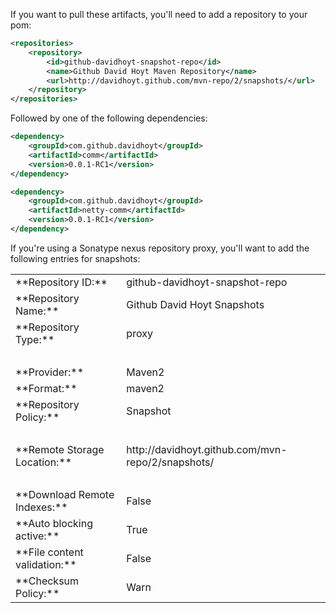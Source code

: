 If you want to pull these artifacts, you'll need to add a repository to your pom:

```xml
<repositories>
	<repository>
		<id>github-davidhoyt-snapshot-repo</id>
		<name>Github David Hoyt Maven Repository</name>
		<url>http://davidhoyt.github.com/mvn-repo/2/snapshots/</url>
	</repository>
</repositories>
```

Followed by one of the following dependencies:

```xml
<dependency>
	<groupId>com.github.davidhoyt</groupId>
	<artifactId>comm</artifactId>
	<version>0.0.1-RC1</version>
</dependency>
```

```xml
<dependency>
	<groupId>com.github.davidhoyt</groupId>
	<artifactId>netty-comm</artifactId>
	<version>0.0.1-RC1</version>
</dependency>
```

If you're using a Sonatype nexus repository proxy, you'll want to add the following entries for snapshots:

<table>
    <tr>
        <td>**Repository ID:**</td>
        <td>github-davidhoyt-snapshot-repo</td>
    </tr>
    <tr>
        <td>**Repository Name:**</td>
        <td>Github David Hoyt Snapshots</td>
    </tr>
    <tr>
        <td>**Repository Type:**</td>
        <td>proxy</td>
    </tr>
    <tr><td colspan="2"><br /></td></tr>
    <tr>
        <td>**Provider:**</td>
        <td>Maven2</td>
    </tr>
    <tr>
        <td>**Format:**</td>
        <td>maven2</td>
    </tr>
    <tr>
        <td>**Repository Policy:**</td>
        <td>Snapshot</td>
    </tr>
    <tr><td colspan="2"><br /></td></tr>
    <tr>
        <td>**Remote Storage Location:**</td>
        <td>http://davidhoyt.github.com/mvn-repo/2/snapshots/</td>
    </tr>
    <tr><td colspan="2"><br /></td></tr>
    <tr>
        <td>**Download Remote Indexes:**</td>
        <td>False</td>
    </tr>
    <tr>
        <td>**Auto blocking active:**</td>
        <td>True</td>
    </tr>
    <tr>
        <td>**File content validation:**</td>
        <td>False</td>
    </tr>
    <tr>
        <td>**Checksum Policy:**</td>
        <td>Warn</td>
    </tr>
</table>

